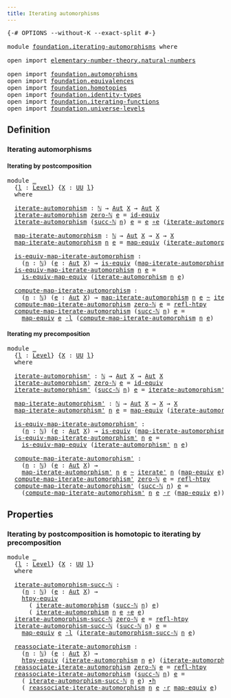```yaml
---
title: Iterating automorphisms
---
```


<pre class="Agda"><a id="49" class="Symbol">{-#</a> <a id="53" class="Keyword">OPTIONS</a> <a id="61" class="Pragma">--without-K</a> <a id="73" class="Pragma">--exact-split</a> <a id="87" class="Symbol">#-}</a>

<a id="92" class="Keyword">module</a> <a id="99" href="foundation.iterating-automorphisms.html" class="Module">foundation.iterating-automorphisms</a> <a id="134" class="Keyword">where</a>

<a id="141" class="Keyword">open</a> <a id="146" class="Keyword">import</a> <a id="153" href="elementary-number-theory.natural-numbers.html" class="Module">elementary-number-theory.natural-numbers</a>

<a id="195" class="Keyword">open</a> <a id="200" class="Keyword">import</a> <a id="207" href="foundation.automorphisms.html" class="Module">foundation.automorphisms</a>
<a id="232" class="Keyword">open</a> <a id="237" class="Keyword">import</a> <a id="244" href="foundation.equivalences.html" class="Module">foundation.equivalences</a>
<a id="268" class="Keyword">open</a> <a id="273" class="Keyword">import</a> <a id="280" href="foundation.homotopies.html" class="Module">foundation.homotopies</a>
<a id="302" class="Keyword">open</a> <a id="307" class="Keyword">import</a> <a id="314" href="foundation.identity-types.html" class="Module">foundation.identity-types</a>
<a id="340" class="Keyword">open</a> <a id="345" class="Keyword">import</a> <a id="352" href="foundation.iterating-functions.html" class="Module">foundation.iterating-functions</a>
<a id="383" class="Keyword">open</a> <a id="388" class="Keyword">import</a> <a id="395" href="foundation.universe-levels.html" class="Module">foundation.universe-levels</a>
</pre>
## Definition

### Iterating automorphisms

#### Iterating by postcomposition

<pre class="Agda"><a id="514" class="Keyword">module</a> <a id="521" href="foundation.iterating-automorphisms.html#521" class="Module">_</a>
  <a id="525" class="Symbol">{</a><a id="526" href="foundation.iterating-automorphisms.html#526" class="Bound">l</a> <a id="528" class="Symbol">:</a> <a id="530" href="Agda.Primitive.html#597" class="Postulate">Level</a><a id="535" class="Symbol">}</a> <a id="537" class="Symbol">{</a><a id="538" href="foundation.iterating-automorphisms.html#538" class="Bound">X</a> <a id="540" class="Symbol">:</a> <a id="542" href="foundation-core.universe-levels.html#235" class="Primitive">UU</a> <a id="545" href="foundation.iterating-automorphisms.html#526" class="Bound">l</a><a id="546" class="Symbol">}</a>
  <a id="550" class="Keyword">where</a>

  <a id="559" href="foundation.iterating-automorphisms.html#559" class="Function">iterate-automorphism</a> <a id="580" class="Symbol">:</a> <a id="582" href="elementary-number-theory.natural-numbers.html#1548" class="Datatype">ℕ</a> <a id="584" class="Symbol">→</a> <a id="586" href="foundation.automorphisms.html#1297" class="Function">Aut</a> <a id="590" href="foundation.iterating-automorphisms.html#538" class="Bound">X</a> <a id="592" class="Symbol">→</a> <a id="594" href="foundation.automorphisms.html#1297" class="Function">Aut</a> <a id="598" href="foundation.iterating-automorphisms.html#538" class="Bound">X</a>
  <a id="602" href="foundation.iterating-automorphisms.html#559" class="Function">iterate-automorphism</a> <a id="623" href="elementary-number-theory.natural-numbers.html#1569" class="InductiveConstructor">zero-ℕ</a> <a id="630" href="foundation.iterating-automorphisms.html#630" class="Bound">e</a> <a id="632" class="Symbol">=</a> <a id="634" href="foundation-core.equivalences.html#2494" class="Function">id-equiv</a>
  <a id="645" href="foundation.iterating-automorphisms.html#559" class="Function">iterate-automorphism</a> <a id="666" class="Symbol">(</a><a id="667" href="elementary-number-theory.natural-numbers.html#1582" class="InductiveConstructor">succ-ℕ</a> <a id="674" href="foundation.iterating-automorphisms.html#674" class="Bound">n</a><a id="675" class="Symbol">)</a> <a id="677" href="foundation.iterating-automorphisms.html#677" class="Bound">e</a> <a id="679" class="Symbol">=</a> <a id="681" href="foundation.iterating-automorphisms.html#677" class="Bound">e</a> <a id="683" href="foundation-core.equivalences.html#7869" class="Function Operator">∘e</a> <a id="686" class="Symbol">(</a><a id="687" href="foundation.iterating-automorphisms.html#559" class="Function">iterate-automorphism</a> <a id="708" href="foundation.iterating-automorphisms.html#674" class="Bound">n</a> <a id="710" href="foundation.iterating-automorphisms.html#677" class="Bound">e</a><a id="711" class="Symbol">)</a>

  <a id="716" href="foundation.iterating-automorphisms.html#716" class="Function">map-iterate-automorphism</a> <a id="741" class="Symbol">:</a> <a id="743" href="elementary-number-theory.natural-numbers.html#1548" class="Datatype">ℕ</a> <a id="745" class="Symbol">→</a> <a id="747" href="foundation.automorphisms.html#1297" class="Function">Aut</a> <a id="751" href="foundation.iterating-automorphisms.html#538" class="Bound">X</a> <a id="753" class="Symbol">→</a> <a id="755" href="foundation.iterating-automorphisms.html#538" class="Bound">X</a> <a id="757" class="Symbol">→</a> <a id="759" href="foundation.iterating-automorphisms.html#538" class="Bound">X</a>
  <a id="763" href="foundation.iterating-automorphisms.html#716" class="Function">map-iterate-automorphism</a> <a id="788" href="foundation.iterating-automorphisms.html#788" class="Bound">n</a> <a id="790" href="foundation.iterating-automorphisms.html#790" class="Bound">e</a> <a id="792" class="Symbol">=</a> <a id="794" href="foundation-core.equivalences.html#1821" class="Function">map-equiv</a> <a id="804" class="Symbol">(</a><a id="805" href="foundation.iterating-automorphisms.html#559" class="Function">iterate-automorphism</a> <a id="826" href="foundation.iterating-automorphisms.html#788" class="Bound">n</a> <a id="828" href="foundation.iterating-automorphisms.html#790" class="Bound">e</a><a id="829" class="Symbol">)</a>

  <a id="834" href="foundation.iterating-automorphisms.html#834" class="Function">is-equiv-map-iterate-automorphism</a> <a id="868" class="Symbol">:</a>
    <a id="874" class="Symbol">(</a><a id="875" href="foundation.iterating-automorphisms.html#875" class="Bound">n</a> <a id="877" class="Symbol">:</a> <a id="879" href="elementary-number-theory.natural-numbers.html#1548" class="Datatype">ℕ</a><a id="880" class="Symbol">)</a> <a id="882" class="Symbol">(</a><a id="883" href="foundation.iterating-automorphisms.html#883" class="Bound">e</a> <a id="885" class="Symbol">:</a> <a id="887" href="foundation.automorphisms.html#1297" class="Function">Aut</a> <a id="891" href="foundation.iterating-automorphisms.html#538" class="Bound">X</a><a id="892" class="Symbol">)</a> <a id="894" class="Symbol">→</a> <a id="896" href="foundation-core.equivalences.html#1556" class="Function">is-equiv</a> <a id="905" class="Symbol">(</a><a id="906" href="foundation.iterating-automorphisms.html#716" class="Function">map-iterate-automorphism</a> <a id="931" href="foundation.iterating-automorphisms.html#875" class="Bound">n</a> <a id="933" href="foundation.iterating-automorphisms.html#883" class="Bound">e</a><a id="934" class="Symbol">)</a>
  <a id="938" href="foundation.iterating-automorphisms.html#834" class="Function">is-equiv-map-iterate-automorphism</a> <a id="972" href="foundation.iterating-automorphisms.html#972" class="Bound">n</a> <a id="974" href="foundation.iterating-automorphisms.html#974" class="Bound">e</a> <a id="976" class="Symbol">=</a>
    <a id="982" href="foundation-core.equivalences.html#1876" class="Function">is-equiv-map-equiv</a> <a id="1001" class="Symbol">(</a><a id="1002" href="foundation.iterating-automorphisms.html#559" class="Function">iterate-automorphism</a> <a id="1023" href="foundation.iterating-automorphisms.html#972" class="Bound">n</a> <a id="1025" href="foundation.iterating-automorphisms.html#974" class="Bound">e</a><a id="1026" class="Symbol">)</a>

  <a id="1031" href="foundation.iterating-automorphisms.html#1031" class="Function">compute-map-iterate-automorphism</a> <a id="1064" class="Symbol">:</a>
    <a id="1070" class="Symbol">(</a><a id="1071" href="foundation.iterating-automorphisms.html#1071" class="Bound">n</a> <a id="1073" class="Symbol">:</a> <a id="1075" href="elementary-number-theory.natural-numbers.html#1548" class="Datatype">ℕ</a><a id="1076" class="Symbol">)</a> <a id="1078" class="Symbol">(</a><a id="1079" href="foundation.iterating-automorphisms.html#1079" class="Bound">e</a> <a id="1081" class="Symbol">:</a> <a id="1083" href="foundation.automorphisms.html#1297" class="Function">Aut</a> <a id="1087" href="foundation.iterating-automorphisms.html#538" class="Bound">X</a><a id="1088" class="Symbol">)</a> <a id="1090" class="Symbol">→</a> <a id="1092" href="foundation.iterating-automorphisms.html#716" class="Function">map-iterate-automorphism</a> <a id="1117" href="foundation.iterating-automorphisms.html#1071" class="Bound">n</a> <a id="1119" href="foundation.iterating-automorphisms.html#1079" class="Bound">e</a> <a id="1121" href="foundation-core.homotopies.html#1249" class="Function Operator">~</a> <a id="1123" href="foundation.iterating-functions.html#1798" class="Function">iterate</a> <a id="1131" href="foundation.iterating-automorphisms.html#1071" class="Bound">n</a> <a id="1133" class="Symbol">(</a><a id="1134" href="foundation-core.equivalences.html#1821" class="Function">map-equiv</a> <a id="1144" href="foundation.iterating-automorphisms.html#1079" class="Bound">e</a><a id="1145" class="Symbol">)</a>
  <a id="1149" href="foundation.iterating-automorphisms.html#1031" class="Function">compute-map-iterate-automorphism</a> <a id="1182" href="elementary-number-theory.natural-numbers.html#1569" class="InductiveConstructor">zero-ℕ</a> <a id="1189" href="foundation.iterating-automorphisms.html#1189" class="Bound">e</a> <a id="1191" class="Symbol">=</a> <a id="1193" href="foundation-core.homotopies.html#1368" class="Function">refl-htpy</a>
  <a id="1205" href="foundation.iterating-automorphisms.html#1031" class="Function">compute-map-iterate-automorphism</a> <a id="1238" class="Symbol">(</a><a id="1239" href="elementary-number-theory.natural-numbers.html#1582" class="InductiveConstructor">succ-ℕ</a> <a id="1246" href="foundation.iterating-automorphisms.html#1246" class="Bound">n</a><a id="1247" class="Symbol">)</a> <a id="1249" href="foundation.iterating-automorphisms.html#1249" class="Bound">e</a> <a id="1251" class="Symbol">=</a>
    <a id="1257" href="foundation-core.equivalences.html#1821" class="Function">map-equiv</a> <a id="1267" href="foundation.iterating-automorphisms.html#1249" class="Bound">e</a> <a id="1269" href="foundation-core.homotopies.html#2504" class="Function Operator">·l</a> <a id="1272" class="Symbol">(</a><a id="1273" href="foundation.iterating-automorphisms.html#1031" class="Function">compute-map-iterate-automorphism</a> <a id="1306" href="foundation.iterating-automorphisms.html#1246" class="Bound">n</a> <a id="1308" href="foundation.iterating-automorphisms.html#1249" class="Bound">e</a><a id="1309" class="Symbol">)</a>
</pre>
#### Iterating my precomposition

<pre class="Agda"><a id="1358" class="Keyword">module</a> <a id="1365" href="foundation.iterating-automorphisms.html#1365" class="Module">_</a>
  <a id="1369" class="Symbol">{</a><a id="1370" href="foundation.iterating-automorphisms.html#1370" class="Bound">l</a> <a id="1372" class="Symbol">:</a> <a id="1374" href="Agda.Primitive.html#597" class="Postulate">Level</a><a id="1379" class="Symbol">}</a> <a id="1381" class="Symbol">{</a><a id="1382" href="foundation.iterating-automorphisms.html#1382" class="Bound">X</a> <a id="1384" class="Symbol">:</a> <a id="1386" href="foundation-core.universe-levels.html#235" class="Primitive">UU</a> <a id="1389" href="foundation.iterating-automorphisms.html#1370" class="Bound">l</a><a id="1390" class="Symbol">}</a>
  <a id="1394" class="Keyword">where</a>

  <a id="1403" href="foundation.iterating-automorphisms.html#1403" class="Function">iterate-automorphism&#39;</a> <a id="1425" class="Symbol">:</a> <a id="1427" href="elementary-number-theory.natural-numbers.html#1548" class="Datatype">ℕ</a> <a id="1429" class="Symbol">→</a> <a id="1431" href="foundation.automorphisms.html#1297" class="Function">Aut</a> <a id="1435" href="foundation.iterating-automorphisms.html#1382" class="Bound">X</a> <a id="1437" class="Symbol">→</a> <a id="1439" href="foundation.automorphisms.html#1297" class="Function">Aut</a> <a id="1443" href="foundation.iterating-automorphisms.html#1382" class="Bound">X</a>
  <a id="1447" href="foundation.iterating-automorphisms.html#1403" class="Function">iterate-automorphism&#39;</a> <a id="1469" href="elementary-number-theory.natural-numbers.html#1569" class="InductiveConstructor">zero-ℕ</a> <a id="1476" href="foundation.iterating-automorphisms.html#1476" class="Bound">e</a> <a id="1478" class="Symbol">=</a> <a id="1480" href="foundation-core.equivalences.html#2494" class="Function">id-equiv</a>
  <a id="1491" href="foundation.iterating-automorphisms.html#1403" class="Function">iterate-automorphism&#39;</a> <a id="1513" class="Symbol">(</a><a id="1514" href="elementary-number-theory.natural-numbers.html#1582" class="InductiveConstructor">succ-ℕ</a> <a id="1521" href="foundation.iterating-automorphisms.html#1521" class="Bound">n</a><a id="1522" class="Symbol">)</a> <a id="1524" href="foundation.iterating-automorphisms.html#1524" class="Bound">e</a> <a id="1526" class="Symbol">=</a> <a id="1528" href="foundation.iterating-automorphisms.html#1403" class="Function">iterate-automorphism&#39;</a> <a id="1550" href="foundation.iterating-automorphisms.html#1521" class="Bound">n</a> <a id="1552" href="foundation.iterating-automorphisms.html#1524" class="Bound">e</a> <a id="1554" href="foundation-core.equivalences.html#7869" class="Function Operator">∘e</a> <a id="1557" href="foundation.iterating-automorphisms.html#1524" class="Bound">e</a>

  <a id="1562" href="foundation.iterating-automorphisms.html#1562" class="Function">map-iterate-automorphism&#39;</a> <a id="1588" class="Symbol">:</a> <a id="1590" href="elementary-number-theory.natural-numbers.html#1548" class="Datatype">ℕ</a> <a id="1592" class="Symbol">→</a> <a id="1594" href="foundation.automorphisms.html#1297" class="Function">Aut</a> <a id="1598" href="foundation.iterating-automorphisms.html#1382" class="Bound">X</a> <a id="1600" class="Symbol">→</a> <a id="1602" href="foundation.iterating-automorphisms.html#1382" class="Bound">X</a> <a id="1604" class="Symbol">→</a> <a id="1606" href="foundation.iterating-automorphisms.html#1382" class="Bound">X</a>
  <a id="1610" href="foundation.iterating-automorphisms.html#1562" class="Function">map-iterate-automorphism&#39;</a> <a id="1636" href="foundation.iterating-automorphisms.html#1636" class="Bound">n</a> <a id="1638" href="foundation.iterating-automorphisms.html#1638" class="Bound">e</a> <a id="1640" class="Symbol">=</a> <a id="1642" href="foundation-core.equivalences.html#1821" class="Function">map-equiv</a> <a id="1652" class="Symbol">(</a><a id="1653" href="foundation.iterating-automorphisms.html#1403" class="Function">iterate-automorphism&#39;</a> <a id="1675" href="foundation.iterating-automorphisms.html#1636" class="Bound">n</a> <a id="1677" href="foundation.iterating-automorphisms.html#1638" class="Bound">e</a><a id="1678" class="Symbol">)</a>

  <a id="1683" href="foundation.iterating-automorphisms.html#1683" class="Function">is-equiv-map-iterate-automorphism&#39;</a> <a id="1718" class="Symbol">:</a>
    <a id="1724" class="Symbol">(</a><a id="1725" href="foundation.iterating-automorphisms.html#1725" class="Bound">n</a> <a id="1727" class="Symbol">:</a> <a id="1729" href="elementary-number-theory.natural-numbers.html#1548" class="Datatype">ℕ</a><a id="1730" class="Symbol">)</a> <a id="1732" class="Symbol">(</a><a id="1733" href="foundation.iterating-automorphisms.html#1733" class="Bound">e</a> <a id="1735" class="Symbol">:</a> <a id="1737" href="foundation.automorphisms.html#1297" class="Function">Aut</a> <a id="1741" href="foundation.iterating-automorphisms.html#1382" class="Bound">X</a><a id="1742" class="Symbol">)</a> <a id="1744" class="Symbol">→</a> <a id="1746" href="foundation-core.equivalences.html#1556" class="Function">is-equiv</a> <a id="1755" class="Symbol">(</a><a id="1756" href="foundation.iterating-automorphisms.html#1562" class="Function">map-iterate-automorphism&#39;</a> <a id="1782" href="foundation.iterating-automorphisms.html#1725" class="Bound">n</a> <a id="1784" href="foundation.iterating-automorphisms.html#1733" class="Bound">e</a><a id="1785" class="Symbol">)</a>
  <a id="1789" href="foundation.iterating-automorphisms.html#1683" class="Function">is-equiv-map-iterate-automorphism&#39;</a> <a id="1824" href="foundation.iterating-automorphisms.html#1824" class="Bound">n</a> <a id="1826" href="foundation.iterating-automorphisms.html#1826" class="Bound">e</a> <a id="1828" class="Symbol">=</a>
    <a id="1834" href="foundation-core.equivalences.html#1876" class="Function">is-equiv-map-equiv</a> <a id="1853" class="Symbol">(</a><a id="1854" href="foundation.iterating-automorphisms.html#1403" class="Function">iterate-automorphism&#39;</a> <a id="1876" href="foundation.iterating-automorphisms.html#1824" class="Bound">n</a> <a id="1878" href="foundation.iterating-automorphisms.html#1826" class="Bound">e</a><a id="1879" class="Symbol">)</a>

  <a id="1884" href="foundation.iterating-automorphisms.html#1884" class="Function">compute-map-iterate-automorphism&#39;</a> <a id="1918" class="Symbol">:</a>
    <a id="1924" class="Symbol">(</a><a id="1925" href="foundation.iterating-automorphisms.html#1925" class="Bound">n</a> <a id="1927" class="Symbol">:</a> <a id="1929" href="elementary-number-theory.natural-numbers.html#1548" class="Datatype">ℕ</a><a id="1930" class="Symbol">)</a> <a id="1932" class="Symbol">(</a><a id="1933" href="foundation.iterating-automorphisms.html#1933" class="Bound">e</a> <a id="1935" class="Symbol">:</a> <a id="1937" href="foundation.automorphisms.html#1297" class="Function">Aut</a> <a id="1941" href="foundation.iterating-automorphisms.html#1382" class="Bound">X</a><a id="1942" class="Symbol">)</a> <a id="1944" class="Symbol">→</a>
    <a id="1950" href="foundation.iterating-automorphisms.html#1562" class="Function">map-iterate-automorphism&#39;</a> <a id="1976" href="foundation.iterating-automorphisms.html#1925" class="Bound">n</a> <a id="1978" href="foundation.iterating-automorphisms.html#1933" class="Bound">e</a> <a id="1980" href="foundation-core.homotopies.html#1249" class="Function Operator">~</a> <a id="1982" href="foundation.iterating-functions.html#1903" class="Function">iterate&#39;</a> <a id="1991" href="foundation.iterating-automorphisms.html#1925" class="Bound">n</a> <a id="1993" class="Symbol">(</a><a id="1994" href="foundation-core.equivalences.html#1821" class="Function">map-equiv</a> <a id="2004" href="foundation.iterating-automorphisms.html#1933" class="Bound">e</a><a id="2005" class="Symbol">)</a>
  <a id="2009" href="foundation.iterating-automorphisms.html#1884" class="Function">compute-map-iterate-automorphism&#39;</a> <a id="2043" href="elementary-number-theory.natural-numbers.html#1569" class="InductiveConstructor">zero-ℕ</a> <a id="2050" href="foundation.iterating-automorphisms.html#2050" class="Bound">e</a> <a id="2052" class="Symbol">=</a> <a id="2054" href="foundation-core.homotopies.html#1368" class="Function">refl-htpy</a>
  <a id="2066" href="foundation.iterating-automorphisms.html#1884" class="Function">compute-map-iterate-automorphism&#39;</a> <a id="2100" class="Symbol">(</a><a id="2101" href="elementary-number-theory.natural-numbers.html#1582" class="InductiveConstructor">succ-ℕ</a> <a id="2108" href="foundation.iterating-automorphisms.html#2108" class="Bound">n</a><a id="2109" class="Symbol">)</a> <a id="2111" href="foundation.iterating-automorphisms.html#2111" class="Bound">e</a> <a id="2113" class="Symbol">=</a>
    <a id="2119" class="Symbol">(</a><a id="2120" href="foundation.iterating-automorphisms.html#1884" class="Function">compute-map-iterate-automorphism&#39;</a> <a id="2154" href="foundation.iterating-automorphisms.html#2108" class="Bound">n</a> <a id="2156" href="foundation.iterating-automorphisms.html#2111" class="Bound">e</a> <a id="2158" href="foundation-core.homotopies.html#2710" class="Function Operator">·r</a> <a id="2161" class="Symbol">(</a><a id="2162" href="foundation-core.equivalences.html#1821" class="Function">map-equiv</a> <a id="2172" href="foundation.iterating-automorphisms.html#2111" class="Bound">e</a><a id="2173" class="Symbol">))</a>
</pre>
## Properties

### Iterating by postcomposition is homotopic to iterating by precomposition

<pre class="Agda"><a id="2282" class="Keyword">module</a> <a id="2289" href="foundation.iterating-automorphisms.html#2289" class="Module">_</a>
  <a id="2293" class="Symbol">{</a><a id="2294" href="foundation.iterating-automorphisms.html#2294" class="Bound">l</a> <a id="2296" class="Symbol">:</a> <a id="2298" href="Agda.Primitive.html#597" class="Postulate">Level</a><a id="2303" class="Symbol">}</a> <a id="2305" class="Symbol">{</a><a id="2306" href="foundation.iterating-automorphisms.html#2306" class="Bound">X</a> <a id="2308" class="Symbol">:</a> <a id="2310" href="foundation-core.universe-levels.html#235" class="Primitive">UU</a> <a id="2313" href="foundation.iterating-automorphisms.html#2294" class="Bound">l</a><a id="2314" class="Symbol">}</a>
  <a id="2318" class="Keyword">where</a>

  <a id="2327" href="foundation.iterating-automorphisms.html#2327" class="Function">iterate-automorphism-succ-ℕ</a> <a id="2355" class="Symbol">:</a>
    <a id="2361" class="Symbol">(</a><a id="2362" href="foundation.iterating-automorphisms.html#2362" class="Bound">n</a> <a id="2364" class="Symbol">:</a> <a id="2366" href="elementary-number-theory.natural-numbers.html#1548" class="Datatype">ℕ</a><a id="2367" class="Symbol">)</a> <a id="2369" class="Symbol">(</a><a id="2370" href="foundation.iterating-automorphisms.html#2370" class="Bound">e</a> <a id="2372" class="Symbol">:</a> <a id="2374" href="foundation.automorphisms.html#1297" class="Function">Aut</a> <a id="2378" href="foundation.iterating-automorphisms.html#2306" class="Bound">X</a><a id="2379" class="Symbol">)</a> <a id="2381" class="Symbol">→</a>
    <a id="2387" href="foundation.equivalences.html#11963" class="Function">htpy-equiv</a>
      <a id="2404" class="Symbol">(</a> <a id="2406" href="foundation.iterating-automorphisms.html#559" class="Function">iterate-automorphism</a> <a id="2427" class="Symbol">(</a><a id="2428" href="elementary-number-theory.natural-numbers.html#1582" class="InductiveConstructor">succ-ℕ</a> <a id="2435" href="foundation.iterating-automorphisms.html#2362" class="Bound">n</a><a id="2436" class="Symbol">)</a> <a id="2438" href="foundation.iterating-automorphisms.html#2370" class="Bound">e</a><a id="2439" class="Symbol">)</a>
      <a id="2447" class="Symbol">(</a> <a id="2449" href="foundation.iterating-automorphisms.html#559" class="Function">iterate-automorphism</a> <a id="2470" href="foundation.iterating-automorphisms.html#2362" class="Bound">n</a> <a id="2472" href="foundation.iterating-automorphisms.html#2370" class="Bound">e</a> <a id="2474" href="foundation-core.equivalences.html#7869" class="Function Operator">∘e</a> <a id="2477" href="foundation.iterating-automorphisms.html#2370" class="Bound">e</a><a id="2478" class="Symbol">)</a>
  <a id="2482" href="foundation.iterating-automorphisms.html#2327" class="Function">iterate-automorphism-succ-ℕ</a> <a id="2510" href="elementary-number-theory.natural-numbers.html#1569" class="InductiveConstructor">zero-ℕ</a> <a id="2517" href="foundation.iterating-automorphisms.html#2517" class="Bound">e</a> <a id="2519" class="Symbol">=</a> <a id="2521" href="foundation-core.homotopies.html#1368" class="Function">refl-htpy</a>
  <a id="2533" href="foundation.iterating-automorphisms.html#2327" class="Function">iterate-automorphism-succ-ℕ</a> <a id="2561" class="Symbol">(</a><a id="2562" href="elementary-number-theory.natural-numbers.html#1582" class="InductiveConstructor">succ-ℕ</a> <a id="2569" href="foundation.iterating-automorphisms.html#2569" class="Bound">n</a><a id="2570" class="Symbol">)</a> <a id="2572" href="foundation.iterating-automorphisms.html#2572" class="Bound">e</a> <a id="2574" class="Symbol">=</a>
    <a id="2580" href="foundation-core.equivalences.html#1821" class="Function">map-equiv</a> <a id="2590" href="foundation.iterating-automorphisms.html#2572" class="Bound">e</a> <a id="2592" href="foundation-core.homotopies.html#2504" class="Function Operator">·l</a> <a id="2595" class="Symbol">(</a><a id="2596" href="foundation.iterating-automorphisms.html#2327" class="Function">iterate-automorphism-succ-ℕ</a> <a id="2624" href="foundation.iterating-automorphisms.html#2569" class="Bound">n</a> <a id="2626" href="foundation.iterating-automorphisms.html#2572" class="Bound">e</a><a id="2627" class="Symbol">)</a>

  <a id="2632" href="foundation.iterating-automorphisms.html#2632" class="Function">reassociate-iterate-automorphism</a> <a id="2665" class="Symbol">:</a>
    <a id="2671" class="Symbol">(</a><a id="2672" href="foundation.iterating-automorphisms.html#2672" class="Bound">n</a> <a id="2674" class="Symbol">:</a> <a id="2676" href="elementary-number-theory.natural-numbers.html#1548" class="Datatype">ℕ</a><a id="2677" class="Symbol">)</a> <a id="2679" class="Symbol">(</a><a id="2680" href="foundation.iterating-automorphisms.html#2680" class="Bound">e</a> <a id="2682" class="Symbol">:</a> <a id="2684" href="foundation.automorphisms.html#1297" class="Function">Aut</a> <a id="2688" href="foundation.iterating-automorphisms.html#2306" class="Bound">X</a><a id="2689" class="Symbol">)</a> <a id="2691" class="Symbol">→</a>
    <a id="2697" href="foundation.equivalences.html#11963" class="Function">htpy-equiv</a> <a id="2708" class="Symbol">(</a><a id="2709" href="foundation.iterating-automorphisms.html#559" class="Function">iterate-automorphism</a> <a id="2730" href="foundation.iterating-automorphisms.html#2672" class="Bound">n</a> <a id="2732" href="foundation.iterating-automorphisms.html#2680" class="Bound">e</a><a id="2733" class="Symbol">)</a> <a id="2735" class="Symbol">(</a><a id="2736" href="foundation.iterating-automorphisms.html#1403" class="Function">iterate-automorphism&#39;</a> <a id="2758" href="foundation.iterating-automorphisms.html#2672" class="Bound">n</a> <a id="2760" href="foundation.iterating-automorphisms.html#2680" class="Bound">e</a><a id="2761" class="Symbol">)</a>
  <a id="2765" href="foundation.iterating-automorphisms.html#2632" class="Function">reassociate-iterate-automorphism</a> <a id="2798" href="elementary-number-theory.natural-numbers.html#1569" class="InductiveConstructor">zero-ℕ</a> <a id="2805" href="foundation.iterating-automorphisms.html#2805" class="Bound">e</a> <a id="2807" class="Symbol">=</a> <a id="2809" href="foundation-core.homotopies.html#1368" class="Function">refl-htpy</a>
  <a id="2821" href="foundation.iterating-automorphisms.html#2632" class="Function">reassociate-iterate-automorphism</a> <a id="2854" class="Symbol">(</a><a id="2855" href="elementary-number-theory.natural-numbers.html#1582" class="InductiveConstructor">succ-ℕ</a> <a id="2862" href="foundation.iterating-automorphisms.html#2862" class="Bound">n</a><a id="2863" class="Symbol">)</a> <a id="2865" href="foundation.iterating-automorphisms.html#2865" class="Bound">e</a> <a id="2867" class="Symbol">=</a>
    <a id="2873" class="Symbol">(</a> <a id="2875" href="foundation.iterating-automorphisms.html#2327" class="Function">iterate-automorphism-succ-ℕ</a> <a id="2903" href="foundation.iterating-automorphisms.html#2862" class="Bound">n</a> <a id="2905" href="foundation.iterating-automorphisms.html#2865" class="Bound">e</a><a id="2906" class="Symbol">)</a> <a id="2908" href="foundation-core.homotopies.html#1794" class="Function Operator">∙h</a>
    <a id="2915" class="Symbol">(</a> <a id="2917" href="foundation.iterating-automorphisms.html#2632" class="Function">reassociate-iterate-automorphism</a> <a id="2950" href="foundation.iterating-automorphisms.html#2862" class="Bound">n</a> <a id="2952" href="foundation.iterating-automorphisms.html#2865" class="Bound">e</a> <a id="2954" href="foundation-core.homotopies.html#2710" class="Function Operator">·r</a> <a id="2957" href="foundation-core.equivalences.html#1821" class="Function">map-equiv</a> <a id="2967" href="foundation.iterating-automorphisms.html#2865" class="Bound">e</a><a id="2968" class="Symbol">)</a>
</pre>